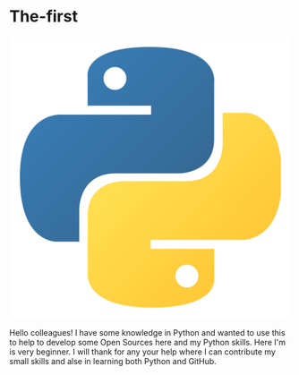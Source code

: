 # The-first
<picture>
 <source media="(prefers-color-scheme: dark)" srcset="https://github.com/Technic143/Technic143/blob/main/python_black-1.1.jpg">
 <source media="(prefers-color-scheme: light)" srcset="https://github.com/Technic143/Technic143/blob/main/python1-1.jpg">
 <img alt="Python_LOGO" src="https://github.com/Technic143/Technic143/blob/main/python.png">
</picture>

Hello colleagues!
I have some knowledge in Python and wanted to use this to help to develop some Open Sources here and my Python skills. 
Here I'm is very beginner. I will thank for any your help where I can contribute my small skills and alse in learning both Python and GitHub. 
